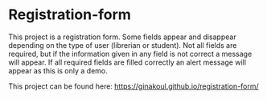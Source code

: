 # Registration-form

This project is a registration form. 
Some fields appear and disappear depending on the type of user (librerian or student).
Not all fields are required, but if the information given in any field is not correct a message will appear.
If all required fields are filled correctly an alert message will appear as this is only a demo.

This project can be found here: https://ginakoul.github.io/registration-form/
